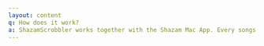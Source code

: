 ```yaml
---
layout: content
q: How does it work?
a: ShazamScrobbler works together with the Shazam Mac App. Every songs identified by the Shazam app are stored somewhere on your Mac. ShazamScrobbler is able to detect and read the new entries, in order to scrobble those to Last.fm.
---
```

